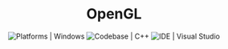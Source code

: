 <p align="center">
  <a>
    <h1 align="center">OpenGL</h1>
  </a>
</p>

<p align="center">
  <a aria-label="Platforms">
    <img alt="Platforms | Windows" src="https://img.shields.io/badge/Platforms%20%7C%20Windows-333333?style=for-the-badge">
  </a>
 <a aria-label="Codebase">
    <img alt="Codebase | C++" src="https://img.shields.io/badge/-Codebase%20%7C%20CPP-333333?style=for-the-badge&logo=cpp">
  </a>
  <a aria-label="IDE">
    <img alt="IDE | Visual Studio" src="https://img.shields.io/badge/-IDE%20%7C%20VS-333333?style=for-the-badge&logo=Visual-Studio">
  </a>
</p>
